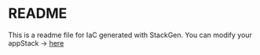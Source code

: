 # README
This is a readme file for IaC generated with StackGen.
You can modify your appStack -> [here](http://main.dev.stackgen.com/appstacks/1295b9fa-011b-4d2e-a4ea-365b2b9f1e2a)
